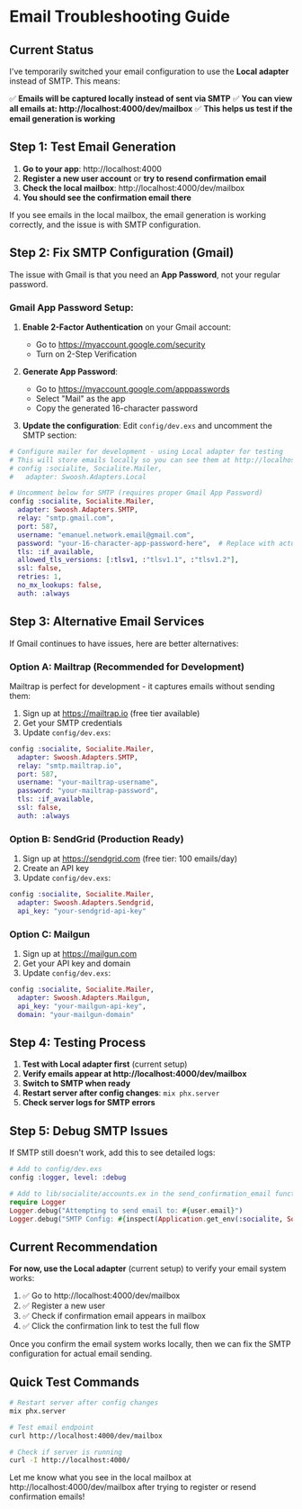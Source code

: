 # Email Troubleshooting Guide

## Current Status

I've temporarily switched your email configuration to use the **Local adapter** instead of SMTP. This means:

✅ **Emails will be captured locally instead of sent via SMTP**
✅ **You can view all emails at: http://localhost:4000/dev/mailbox**
✅ **This helps us test if the email generation is working**

## Step 1: Test Email Generation

1. **Go to your app**: http://localhost:4000
2. **Register a new user account** or **try to resend confirmation email**
3. **Check the local mailbox**: http://localhost:4000/dev/mailbox
4. **You should see the confirmation email there**

If you see emails in the local mailbox, the email generation is working correctly, and the issue is with SMTP configuration.

## Step 2: Fix SMTP Configuration (Gmail)

The issue with Gmail is that you need an **App Password**, not your regular password.

### Gmail App Password Setup:

1. **Enable 2-Factor Authentication** on your Gmail account:
   - Go to https://myaccount.google.com/security
   - Turn on 2-Step Verification

2. **Generate App Password**:
   - Go to https://myaccount.google.com/apppasswords
   - Select "Mail" as the app
   - Copy the generated 16-character password

3. **Update the configuration**:
   Edit `config/dev.exs` and uncomment the SMTP section:

```elixir
# Configure mailer for development - using Local adapter for testing
# This will store emails locally so you can see them at http://localhost:4000/dev/mailbox
# config :socialite, Socialite.Mailer,
#   adapter: Swoosh.Adapters.Local

# Uncomment below for SMTP (requires proper Gmail App Password)
config :socialite, Socialite.Mailer,
  adapter: Swoosh.Adapters.SMTP,
  relay: "smtp.gmail.com",
  port: 587,
  username: "emanuel.network.email@gmail.com",
  password: "your-16-character-app-password-here",  # Replace with actual app password
  tls: :if_available,
  allowed_tls_versions: [:tlsv1, :"tlsv1.1", :"tlsv1.2"],
  ssl: false,
  retries: 1,
  no_mx_lookups: false,
  auth: :always
```

## Step 3: Alternative Email Services

If Gmail continues to have issues, here are better alternatives:

### Option A: Mailtrap (Recommended for Development)

Mailtrap is perfect for development - it captures emails without sending them:

1. Sign up at https://mailtrap.io (free tier available)
2. Get your SMTP credentials
3. Update `config/dev.exs`:

```elixir
config :socialite, Socialite.Mailer,
  adapter: Swoosh.Adapters.SMTP,
  relay: "smtp.mailtrap.io",
  port: 587,
  username: "your-mailtrap-username",
  password: "your-mailtrap-password",
  tls: :if_available,
  ssl: false,
  auth: :always
```

### Option B: SendGrid (Production Ready)

1. Sign up at https://sendgrid.com (free tier: 100 emails/day)
2. Create an API key
3. Update `config/dev.exs`:

```elixir
config :socialite, Socialite.Mailer,
  adapter: Swoosh.Adapters.Sendgrid,
  api_key: "your-sendgrid-api-key"
```

### Option C: Mailgun

1. Sign up at https://mailgun.com
2. Get your API key and domain
3. Update `config/dev.exs`:

```elixir
config :socialite, Socialite.Mailer,
  adapter: Swoosh.Adapters.Mailgun,
  api_key: "your-mailgun-api-key",
  domain: "your-mailgun-domain"
```

## Step 4: Testing Process

1. **Test with Local adapter first** (current setup)
2. **Verify emails appear at http://localhost:4000/dev/mailbox**
3. **Switch to SMTP when ready**
4. **Restart server after config changes**: `mix phx.server`
5. **Check server logs for SMTP errors**

## Step 5: Debug SMTP Issues

If SMTP still doesn't work, add this to see detailed logs:

```elixir
# Add to config/dev.exs
config :logger, level: :debug

# Add to lib/socialite/accounts.ex in the send_confirmation_email function
require Logger
Logger.debug("Attempting to send email to: #{user.email}")
Logger.debug("SMTP Config: #{inspect(Application.get_env(:socialite, Socialite.Mailer))}")
```

## Current Recommendation

**For now, use the Local adapter** (current setup) to verify your email system works:

1. ✅ Go to http://localhost:4000/dev/mailbox
2. ✅ Register a new user
3. ✅ Check if confirmation email appears in mailbox
4. ✅ Click the confirmation link to test the full flow

Once you confirm the email system works locally, then we can fix the SMTP configuration for actual email sending.

## Quick Test Commands

```bash
# Restart server after config changes
mix phx.server

# Test email endpoint
curl http://localhost:4000/dev/mailbox

# Check if server is running
curl -I http://localhost:4000/
```

Let me know what you see in the local mailbox at http://localhost:4000/dev/mailbox after trying to register or resend confirmation emails! 